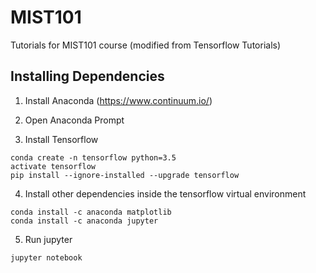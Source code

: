 # MIST101
Tutorials for MIST101 course (modified from Tensorflow Tutorials)

## Installing Dependencies

1. Install Anaconda (https://www.continuum.io/)
2. Open Anaconda Prompt

3. Install Tensorflow
```
conda create -n tensorflow python=3.5 
activate tensorflow
pip install --ignore-installed --upgrade tensorflow 
```

4. Install other dependencies inside the tensorflow virtual environment
```
conda install -c anaconda matplotlib
conda install -c anaconda jupyter
```

5. Run jupyter
```
jupyter notebook
```
